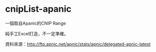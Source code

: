 # cnipList-apanic
一個取自Apanic的CNIP Range

純手工Excel打造，不一定準確。

資料來源：http://ftp.apnic.net/apnic/stats/apnic/delegated-apnic-latest

